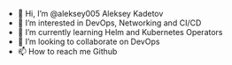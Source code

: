 - 👋 Hi, I’m @aleksey005 Aleksey Kadetov
- 👀 I’m interested in DevOps, Networking and CI/CD
- 🌱 I’m currently learning Helm and Kubernetes Operators
- 💞️ I’m looking to collaborate on DevOps
- 📫 How to reach me Github

<!---
aleksey005/aleksey005 is a ✨ special ✨ repository because its `README.md` (this file) appears on your GitHub profile.
You can click the Preview link to take a look at your changes.
--->
